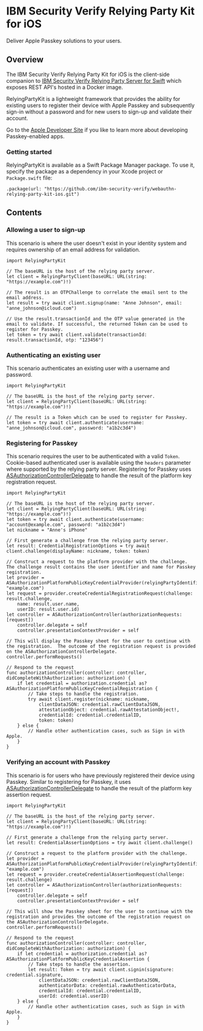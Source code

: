# IBM Security Verify Relying Party Kit for iOS

Deliver Apple Passkey solutions to your users.

## Overview


The IBM Security Verify Relying Party Kit for iOS is the client-side companion to [IBM Security Verify Relying Party Server for Swift](https://github.com/ibm-security-verify/webauthn-relying-party-server-swift) which exposes REST API's hosted in a Docker image. 

RelyingPartyKit is a lightweight framework that provides the ability for existing users to register their device with Apple Passkey and subsequently sign-in without a password and for new users to sign-up and validate their account.

Go to the [Apple Developer Site](https://developer.apple.com/documentation/authenticationservices/connecting_to_a_service_with_passkeys) if you like to learn more about developing Passkey-enabled apps.

### Getting started

RelyingPartyKit is available as a Swift Package Manager package.  To use it, specify the package as a dependency in your Xcode project or `Package.swift` file:

```
.package(url: "https://github.com/ibm-security-verify/webauthn-relying-party-kit-ios.git")
```

## Contents

### Allowing a user to sign-up
This scenario is where the user doesn't exist in your identity system and requires ownership of an email address for validation.

```
import RelyingPartyKit

// The baseURL is the host of the relying party server.
let client = RelyingPartyClient(baseURL: URL(string: "https://example.com")!)

// The result is an OTPChallenge to correlate the email sent to the email address.
let result = try await client.signup(name: "Anne Johnson", email: "anne_johnson@icloud.com")

// Use the result.transactionId and the OTP value generated in the email to validate. If successful, the returned Token can be used to register for Passkey.
let token = try await client.validate(transactionId: result.transactionId, otp: "123456")
```

### Authenticating an existing user
This scenario authenticates an existing user with a username and password.

```
import RelyingPartyKit

// The baseURL is the host of the relying party server.
let client = RelyingPartyClient(baseURL: URL(string: "https://example.com")!)

// The result is a Token which can be used to register for Passkey.
let token = try await client.authenticate(username: "anne_johnson@icloud.com", password: "a1b2c3d4")
```

### Registering for Passkey
This scenario requires the user to be authenticated with a valid `Token`.  Cookie-based authenticated user is available using the `headers` parameter where supported by the relying party server.  Registering for Passkey uses [ASAuthorizationControllerDelegate](https://developer.apple.com/documentation/authenticationservices/asauthorizationcontrollerdelegate/) to handle the result of the platform key registration request.

```
import RelyingPartyKit

// The baseURL is the host of the relying party server.
let client = RelyingPartyClient(baseURL: URL(string: "https://example.com")!)
let token = try await client.authenticate(username: "account@example.com", password: "a1b2c3d4")
let nickname = "Anne's iPhone"

// First generate a challenge from the relying party server.
let result: CredentialRegistrationOptions = try await client.challenge(displayName: nickname, token: token)

// Construct a request to the platform provider with the challenge. The challenge result contains the user identifier and name for Passkey registration.
let provider = ASAuthorizationPlatformPublicKeyCredentialProvider(relyingPartyIdentifier: "example.com")
let request = provider.createCredentialRegistrationRequest(challenge: result.challenge, 
    name: result.user.name,
    userID: result.user.id)
let controller = ASAuthorizationController(authorizationRequests: [request])
    controller.delegate = self
    controller.presentationContextProvider = self

// This will display the Passkey sheet for the user to continue with the registration.  The outcome of the registration request is provided on the ASAuthorizationControllerDelegate.
controller.performRequests()

// Respond to the request
func authorizationController(controller: controller, didCompleteWithAuthorization: authorization) {
    if let credential = authorization.credential as? ASAuthorizationPlatformPublicKeyCredentialRegistration {
        // Take steps to handle the registration.
        try await client.register(nickname: nickname,
            clientDataJSON: credential.rawClientDataJSON,
            attestationObject: credential.rawAttestationObject!,
            credentialId: credential.credentialID,
            token: token)
    } else {
        // Handle other authentication cases, such as Sign in with Apple.
    }
}
```

### Verifying an account with Passkey
This scenario is for users who have previously registered their device using Passkey. Similar to registering for Passkey, it uses [ASAuthorizationControllerDelegate](https://developer.apple.com/documentation/authenticationservices/asauthorizationcontrollerdelegate/) to handle the result of the platform key assertion request.

```
import RelyingPartyKit

// The baseURL is the host of the relying party server.
let client = RelyingPartyClient(baseURL: URL(string: "https://example.com")!)

// First generate a challenge from the relying party server.
let result: CredentialAssertionOptions = try await client.challenge()

// Construct a request to the platform provider with the challenge.
let provider = ASAuthorizationPlatformPublicKeyCredentialProvider(relyingPartyIdentifier: "example.com")
let request = provider.createCredentialAssertionRequest(challenge: result.challenge)
let controller = ASAuthorizationController(authorizationRequests: [request])
    controller.delegate = self
    controller.presentationContextProvider = self

// This will show the Passkey sheet for the user to continue with the registration and provides the outcome of the registration request on the ASAuthorizationControllerDelegate.
controller.performRequests()

// Respond to the request
func authorizationController(controller: controller, didCompleteWithAuthorization: authorization) {
    if let credential = authorization.credential as? ASAuthorizationPlatformPublicKeyCredentialAssertion {
        // Take steps to handle the assertion.
        let result: Token = try await client.signin(signature: credential.signature,
            clientDataJSON: credential.rawClientDataJSON,
            authenticatorData: credential.rawAuthenticatorData,
            credentialId: credential.credentialID,
            userId: credential.userID)
    } else {
        // Handle other authentication cases, such as Sign in with Apple.
    }
}
```
